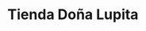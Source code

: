 ---
title: "Tienda Doña Lupita"
url: /santa-cruz-de-la-sierra/tienda-dona-lupita/
shop: comodidad
---